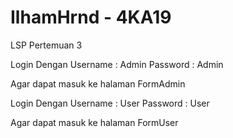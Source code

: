 # IlhamHrnd - 4KA19
 LSP Pertemuan 3


Login Dengan
Username : Admin
Password : Admin

Agar dapat masuk ke halaman FormAdmin

Login Dengan
Username : User
Password : User

Agar dapat masuk ke halaman FormUser
